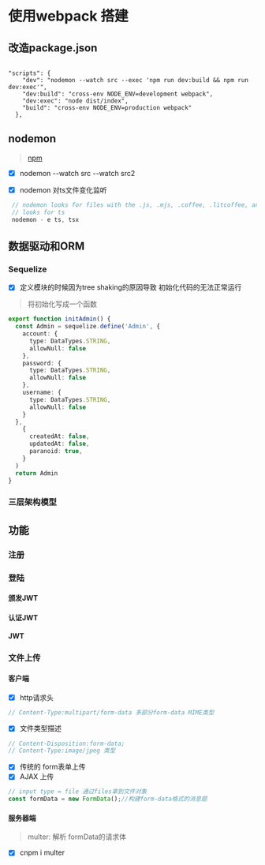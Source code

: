 # 使用webpack 搭建 

## 改造package.json

``` shell

"scripts": {
    "dev": "nodemon --watch src --exec 'npm run dev:build && npm run dev:exec'",
    "dev:build": "cross-env NODE_ENV=development webpack",
    "dev:exec": "node dist/index",
    "build": "cross-env NODE_ENV=production webpack"
  },

```

## nodemon

> [npm](https://www.npmjs.com/package/nodemon)

 - [x] nodemon --watch src --watch src2 
 - [x] nodemon 对ts文件变化监听
 

``` js
 // nodemon looks for files with the .js, .mjs, .coffee, .litcoffee, and .json extensions.
 // looks for ts
 nodemon - e ts, tsx
```

## 数据驱动和ORM

### Sequelize

* [x] 定义模块的时候因为tree shaking的原因导致 初始化代码的无法正常运行

> 将初始化写成一个函数

``` ts
export function initAdmin() {
  const Admin = sequelize.define('Admin', {
    account: {
      type: DataTypes.STRING,
      allowNull: false
    },
    password: {
      type: DataTypes.STRING,
      allowNull: false
    },
    username: {
      type: DataTypes.STRING,
      allowNull: false
    }
  },
    {
      createdAt: false,
      updatedAt: false,
      paranoid: true,
    }
  )
  return Admin
} 
```

### 三层架构模型


## 功能 

### 注册 

### 登陆

#### 颁发JWT

#### 认证JWT

#### JWT

### 文件上传

#### 客户端

- [x] http请求头 
```js
// Content-Type:multipart/form-data 多部分form-data MIME类型
```
- [x] 文件类型描述
```js
// Content-Disposition:form-data;
// Content-Type:image/jpeg 类型
```
- [x] 传统的 form表单上传
- [x] AJAX 上传
```js
// input type = file 通过files拿到文件对象
const formData = new FormData();//构建form-data格式的消息题
```
#### 服务器端
> multer: 解析 formData的请求体 
- [x] cnpm i multer
